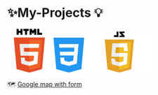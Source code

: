 # ✨My-Projects 💡 

<img src="html-tutorial.png" width ="100px"><img src="mycss.png" width ="80px"><img src="JavaScript-Logo.png" width="150px">




 🗺️ <a href="https://manishdeveloper333.github.io/web-template-by-table/form google map.html">Google map with form</a>
